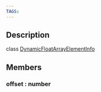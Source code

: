```yaml
---
TAGS:
---
```

## Description

class [DynamicFloatArrayElementInfo](/classes/2.5/DynamicFloatArrayElementInfo)



## Members

### offset : number



